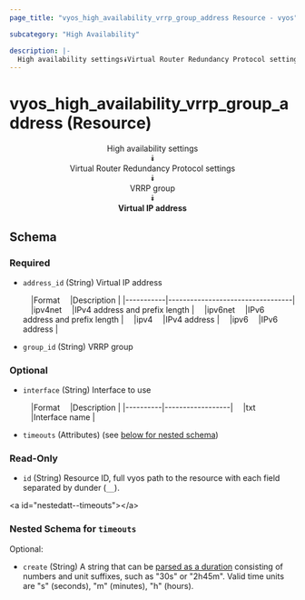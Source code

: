 ```yaml
---
page_title: "vyos_high_availability_vrrp_group_address Resource - vyos"

subcategory: "High Availability"

description: |- 
  High availability settings⯯Virtual Router Redundancy Protocol settings⯯VRRP group⯯Virtual IP address
---
```


# vyos_high_availability_vrrp_group_address (Resource)
<center>

High availability settings  
⯯  
Virtual Router Redundancy Protocol settings  
⯯  
VRRP group  
⯯  
**Virtual IP address**


</center>

## Schema

### Required

- `address_id` (String) Virtual IP address

    &emsp;|Format   &emsp;|Description                     |
    |-----------|----------------------------------|
    &emsp;|ipv4net  &emsp;|IPv4 address and prefix length  |
    &emsp;|ipv6net  &emsp;|IPv6 address and prefix length  |
    &emsp;|ipv4     &emsp;|IPv4 address                    |
    &emsp;|ipv6     &emsp;|IPv6 address                    |
- `group_id` (String) VRRP group

### Optional

- `interface` (String) Interface to use

    &emsp;|Format  &emsp;|Description     |
    |----------|------------------|
    &emsp;|txt     &emsp;|Interface name  |
- `timeouts` (Attributes) (see [below for nested schema](#nestedatt--timeouts))

### Read-Only

- `id` (String) Resource ID, full vyos path to the resource with each field separated by dunder (`__`).

&lt;a id=&#34;nestedatt--timeouts&#34;&gt;&lt;/a&gt;
### Nested Schema for `timeouts`

Optional:

- `create` (String) A string that can be [parsed as a duration](https://pkg.go.dev/time#ParseDuration) consisting of numbers and unit suffixes, such as &#34;30s&#34; or &#34;2h45m&#34;. Valid time units are &#34;s&#34; (seconds), &#34;m&#34; (minutes), &#34;h&#34; (hours).  
